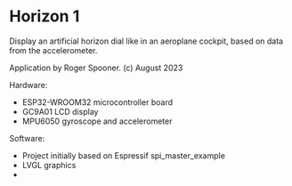 # Horizon 1

Display an artificial horizon dial like in an aeroplane cockpit, based on data from the accelerometer.

Application by Roger Spooner.
(c) August 2023

Hardware:
* ESP32-WROOM32 microcontroller board
* GC9A01 LCD display
* MPU6050 gyroscope and accelerometer

Software:
* Project initially based on Espressif spi_master_example
* LVGL graphics
* 